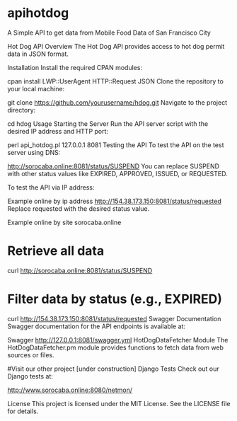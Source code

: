 # apihotdog
A Simple API to get data from Mobile Food Data of San Francisco City

Hot Dog API
Overview
The Hot Dog API provides access to hot dog permit data in JSON format.

Installation
Install the required CPAN modules:

cpan install LWP::UserAgent HTTP::Request JSON
Clone the repository to your local machine:

git clone https://github.com/yourusername/hdog.git
Navigate to the project directory:

cd hdog
Usage
Starting the Server
Run the API server script with the desired IP address and HTTP port:

perl api_hotdog.pl 127.0.0.1 8081
Testing the API
To test the API on the test server using DNS:

http://sorocaba.online:8081/status/SUSPEND
You can replace SUSPEND with other status values like EXPIRED, APPROVED, ISSUED, or REQUESTED.

To test the API via IP address:

Example online by ip address
http://154.38.173.150:8081/status/requested
Replace requested with the desired status value.

Example online by site sorocaba.online
# Retrieve all data
curl http://sorocaba.online:8081/status/SUSPEND

# Filter data by status (e.g., EXPIRED)
curl http://154.38.173.150:8081/status/requested
Swagger Documentation
Swagger documentation for the API endpoints is available at:

Swagger
http://127.0.0.1:8081/swagger.yml
HotDogDataFetcher Module
The HotDogDataFetcher.pm module provides functions to fetch data from web sources or files.

#Visit our other project [under construction]
Django Tests
Check out our Django tests at:

http://www.sorocaba.online:8080/netmon/

License
This project is licensed under the MIT License. See the LICENSE file for details.
